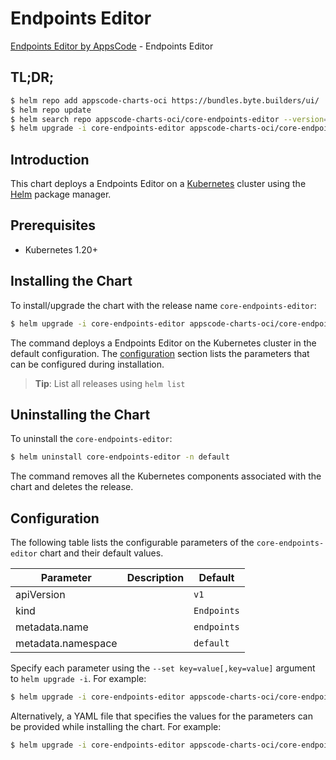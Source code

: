 # Endpoints Editor

[Endpoints Editor by AppsCode](https://byte.builders) - Endpoints Editor

## TL;DR;

```bash
$ helm repo add appscode-charts-oci https://bundles.byte.builders/ui/
$ helm repo update
$ helm search repo appscode-charts-oci/core-endpoints-editor --version=v0.4.20
$ helm upgrade -i core-endpoints-editor appscode-charts-oci/core-endpoints-editor -n default --create-namespace --version=v0.4.20
```

## Introduction

This chart deploys a Endpoints Editor on a [Kubernetes](http://kubernetes.io) cluster using the [Helm](https://helm.sh) package manager.

## Prerequisites

- Kubernetes 1.20+

## Installing the Chart

To install/upgrade the chart with the release name `core-endpoints-editor`:

```bash
$ helm upgrade -i core-endpoints-editor appscode-charts-oci/core-endpoints-editor -n default --create-namespace --version=v0.4.20
```

The command deploys a Endpoints Editor on the Kubernetes cluster in the default configuration. The [configuration](#configuration) section lists the parameters that can be configured during installation.

> **Tip**: List all releases using `helm list`

## Uninstalling the Chart

To uninstall the `core-endpoints-editor`:

```bash
$ helm uninstall core-endpoints-editor -n default
```

The command removes all the Kubernetes components associated with the chart and deletes the release.

## Configuration

The following table lists the configurable parameters of the `core-endpoints-editor` chart and their default values.

|     Parameter      | Description |        Default         |
|--------------------|-------------|------------------------|
| apiVersion         |             | <code>v1</code>        |
| kind               |             | <code>Endpoints</code> |
| metadata.name      |             | <code>endpoints</code> |
| metadata.namespace |             | <code>default</code>   |


Specify each parameter using the `--set key=value[,key=value]` argument to `helm upgrade -i`. For example:

```bash
$ helm upgrade -i core-endpoints-editor appscode-charts-oci/core-endpoints-editor -n default --create-namespace --version=v0.4.20 --set apiVersion=v1
```

Alternatively, a YAML file that specifies the values for the parameters can be provided while
installing the chart. For example:

```bash
$ helm upgrade -i core-endpoints-editor appscode-charts-oci/core-endpoints-editor -n default --create-namespace --version=v0.4.20 --values values.yaml
```
